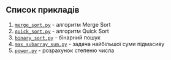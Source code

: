 ## Список прикладів

1. [`merge_sort.py`](merge_sort.py) - алгоритм Merge Sort
2. [`quick_sort.py`](/Chapter_01/quick_sort.py) - алгоритм Quick Sort
3. [`binary_sort.py`](/Chapter_01/binary_sort.py) - бінарний пошук
4. [`max_subarray_sum.py`](/Chapter_01/max_subarray_sum.py) - задача найбільшої суми підмасиву
5. [`power.py`](/Chapter_01/power.py) - розрахунок степеню числа
